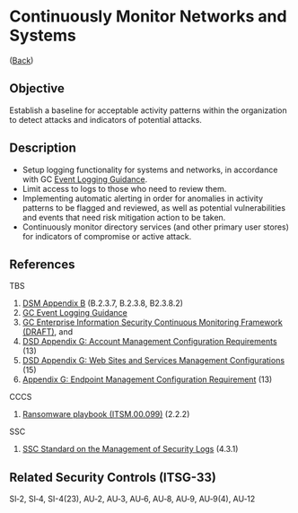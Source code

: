 # Continuously Monitor Networks and Systems

([Back](../README.md))

## Objective

Establish a baseline for acceptable activity patterns within the organization to detect attacks and indicators of potential attacks.

## Description

- Setup logging functionality for systems and networks, in accordance with GC [Event Logging Guidance](https://www.canada.ca/en/government/system/digital-government/online-security-privacy/event-logging-guidance.html).
- Limit access to logs to those who need to review them.
- Implementing automatic alerting in order for anomalies in activity patterns to be flagged and reviewed, as well as potential vulnerabilities and events that need risk mitigation action to be taken.
- Continuously monitor directory services (and other primary user stores) for indicators of compromise or active attack.

## References

TBS

1. [DSM Appendix B](https://www.tbs-sct.gc.ca/pol/doc-eng.aspx?id=32611&section=procedure&p=B#appB) (B.2.3.7, B.2.3.8, B2.3.8.2)
2. [GC Event Logging Guidance](https://www.canada.ca/en/government/system/digital-government/online-security-privacy/event-logging-guidance.html)
3. [GC Enterprise Information Security Continuous Monitoring Framework (DRAFT)](https://www.gcpedia.gc.ca/gcwiki/images/f/f1/GC_Enterprise_Information_Security_Continuous_Monitoring_Concept_Paper.pdf), and
4. [DSD Appendix G: Account Management Configuration Requirements](https://www.gcpedia.gc.ca/gcwiki/images/5/58/Account_Management_Configuration_Requirements_20210517.pdf) (13)
5. [DSD Appendix G: Web Sites and Services Management Configurations](https://www.gcpedia.gc.ca/gcwiki/images/c/ce/11_-_Web_Sites_and_Services_Management_Configuration_Requirements.pdf) (15)
6. [Appendix G: Endpoint Management Configuration Requirement](https://www.gcpedia.gc.ca/gcwiki/images/e/e8/5_-_Endpoint_Management_Configuration_Requirements.pdf) (13)

CCCS

1. [Ransomware playbook (ITSM.00.099)](https://cyber.gc.ca/sites/default/files/2021-12/itsm00099-ransomware-playbook-2021-final3-en.pdf) (2.2.2)

SSC

1. [SSC Standard on the Management of Security Logs](https://service.ssc-spc.gc.ca/en/policies_processes/policies/standard-management-security-log) (4.3.1)

## Related Security Controls (ITSG-33)

SI‑2, SI‑4, SI-4(23), AU‑2, AU‑3, AU‑6, AU‑8, AU‑9, AU‑9(4), AU‑12
